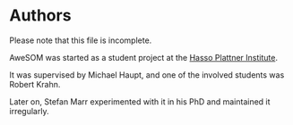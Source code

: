 # Authors

Please note that this file is incomplete.

AweSOM was started as a student project at the [Hasso Plattner Institute][HPI].

It was supervised by Michael Haupt, and one of the involved students was Robert
Krahn.

Later on, Stefan Marr experimented with it in his PhD and maintained it
irregularly.

[HPI]: http://www.hpi.uni-potsdam.de/hirschfeld/projects/som/

